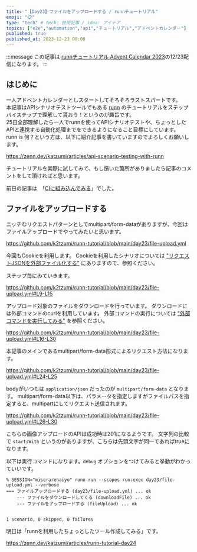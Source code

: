 ```yaml
---
title: "【Day23】ファイルをアップロードする / runnチュートリアル"
emoji: "📋"
type: "tech" # tech: 技術記事 / idea: アイデア
topics: ["e2e","automation","api","チュートリアル","アドベントカレンダー"]
published: true
published_at: 2023-12-23 00:00
---
```


:::message
この記事は [runnチュートリアル Advent Calendar 2023](https://qiita.com/advent-calendar/2023/runn-tutorial)の12/23配信になります。
:::

## はじめに

一人アドベントカレンダーとしスタートしてそろそろラストスパートです。  
本記事はAPIシナリオテストツールでもある [runn](https://github.com/k1LoW/runn) のチュートリアルをステップバイステップで理解して貰おう！というのが趣旨です。  
25日全部理解したら一人でrunnを使ってAPIシナリオテストや、ちょっとしたAPIと連携する自動化処理までをできるようになること目標にしています。  
runn is 何？という方は、以下に紹介記事を書いていますのでよろしくお願いします。

https://zenn.dev/katzumi/articles/api-scenario-testing-with-runn

チュートリアルを実際に試してみて、もし躓いた箇所がありましたら記事のコメントをして頂ければと思います。

前日の記事は　「[CIに組み込んでみる](https://zenn.dev/katzumi/articles/runn-tutorial-day22)」でした。

## ファイルをアップロードする

ニッチなリクエストパターンとしてmultipart/form-dataがありますが、今回はファイルアップロードでやってみたいと思います。

https://github.com/k2tzumi/runn-tutorial/blob/main/day23/file-upload.yml

今回もCookieを利用します。
Cookieを利用したシナリオについては ["リクエストJSONを外部ファイル化する"](https://zenn.dev/katzumi/articles/runn-tutorial-day15) にありますので、参照ください。

ステップ毎にみていきます。

https://github.com/k2tzumi/runn-tutorial/blob/main/day23/file-upload.yml#L9-L15

アップロード対象のファイルをダウンロードを行っています。
ダウンロードには外部コマンドのcurlを利用しています。
外部コマンドの実行については ["外部コマンドを実行してみる"](https://zenn.dev/katzumi/articles/runn-tutorial-day19) を参照ください。

https://github.com/k2tzumi/runn-tutorial/blob/main/day23/file-upload.yml#L16-L30

本記事のメインであるmultipart/form-data形式によるリクエスト方法になります。

https://github.com/k2tzumi/runn-tutorial/blob/main/day23/file-upload.yml#L24-L25

bodyがいつもは `application/json` だったのが `multipart/form-data` となります。
multipart/form-data以下は、パラメータを指定しますがファイルパスを指定すると、multipartにしてリクエスト送信されます。

https://github.com/k2tzumi/runn-tutorial/blob/main/day23/file-upload.yml#L26-L30

こちらの画像アップロードのAPIは成功時は201になるようです。
文字列の比較で `startsWith` というのがありますが、こちらは先頭文字が同一であればtrueになります。

以下は実行コマンドになります。`debug` オプションをつけてみると挙動がわかっていいです。

```console
% SESSION="miserarenaiyo" runn run --scopes run:exec day23/file-upload.yml --verbose 
=== ファイルアップロードする (day23/file-upload.yml) ... ok
    --- ファイルをダウンロードしてくる (downloadFile) ... ok
    --- ファイルをアップロードする (fileUpload) ... ok


1 scenario, 0 skipped, 0 failures
```

明日は「runnを利用したちょっとしたツール作成してみる」です。

https://zenn.dev/katzumi/articles/runn-tutorial-day24